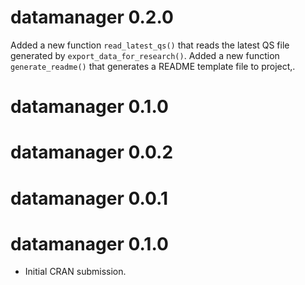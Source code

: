 # datamanager 0.2.0
Added a new function `read_latest_qs()` that reads the latest QS file generated by `export_data_for_research()`.
Added a new function `generate_readme()` that generates a README template file to project,.

# datamanager 0.1.0

# datamanager 0.0.2

# datamanager 0.0.1

# datamanager 0.1.0

* Initial CRAN submission.
